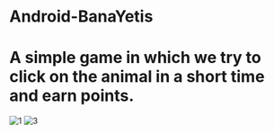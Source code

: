 # Android-BanaYetis
# A simple game in which we try to click on the animal in a short time and earn points.

![1](https://user-images.githubusercontent.com/58916815/156625390-13f4130f-2d1b-4d6a-b5ab-aa17353b3e25.png)
![3](https://user-images.githubusercontent.com/58916815/156625412-4e56df7c-8c29-452d-aef4-58428c430f53.png)
